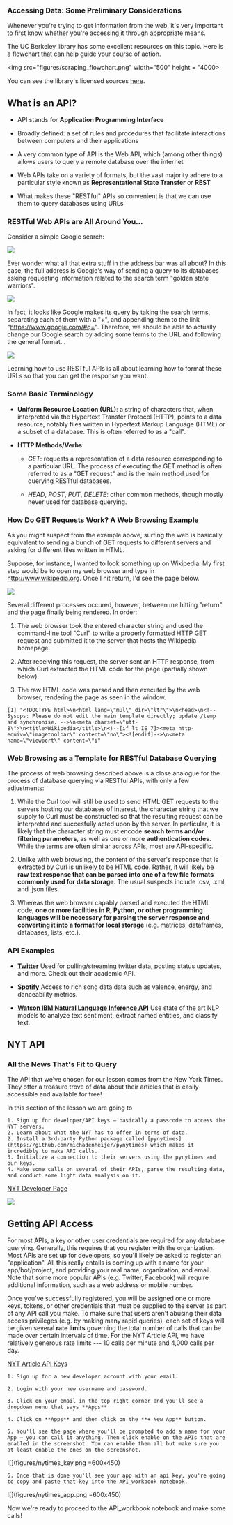 ### Accessing Data: Some Preliminary Considerations

Whenever you're trying to get information from the web, it's very important to first know whether you're accessing it through appropriate means.

The UC Berkeley library has some excellent resources on this topic. Here is a flowchart that can help guide your course of action.

<!-- ![](figures/scraping_flowchart.png 400x300) -->

<img src="figures/scraping_flowchart.png" width="500" height = "4000>

You can see the library's licensed sources [here](http://guides.lib.berkeley.edu/text-mining).

## What is an API?

* API stands for **Application Programming Interface**

* Broadly defined: a set of rules and procedures that facilitate interactions between computers and their applications

* A very common type of API is the Web API, which (among other things) allows users to query a remote database over the internet

* Web APIs take on a variety of formats, but the vast majority adhere to a particular style known as **Representational State Transfer** or **REST**

* What makes these "RESTful" APIs so convenient is that we can use them to query databases using URLs 

### RESTful Web APIs are All Around You...

Consider a simple Google search:

![](figures/google_search.png)

Ever wonder what all that extra stuff in the address bar was all about?  In this case, the full address is Google's way of sending a query to its databases asking requesting information related to the search term "golden state warriors". 

![](figures/google_link.png)

In fact, it looks like Google makes its query by taking the search terms, separating each of them with a "+", and appending them to the link "https://www.google.com/#q=".  Therefore, we should be able to actually change our Google search by adding some terms to the URL and following the general format...  

![](figures/google_link_change.png)

Learning how to use RESTful APIs is all about learning how to format these URLs so that you can get the response you want.

### Some Basic Terminology

* **Uniform Resource Location (URL)**: a string of characters that, when interpreted via the Hypertext Transfer Protocol (HTTP), points to a data resource, notably files written in Hypertext Markup Language (HTML) or a subset of a database.  This is often referred to as a "call".

* **HTTP Methods/Verbs**:

    + *GET*: requests a representation of a data resource corresponding to a particular URL.  The process of executing the GET method is often referred to as a "GET request" and is the main method used for querying RESTful databases.
    
    + *HEAD*, *POST*, *PUT*, *DELETE*: other common methods, though mostly never used for database querying.
    
### How Do GET Requests Work?  A Web Browsing Example

As you might suspect from the example above, surfing the web is basically equivalent to sending a bunch of GET requests to different servers and asking for different files written in HTML.

Suppose, for instance, I wanted to look something up on Wikipedia.  My first step would be to open my web browser and type in http://www.wikipedia.org.  Once I hit return, I'd see the page below.  

![](figures/wikipedia.png)

Several different processes occured, however, between me hitting "return" and the page finally being rendered.  In order:

1. The web browser took the entered character string and used the command-line tool "Curl" to write a properly formatted HTTP GET request and submitted it to the server that hosts the Wikipedia homepage.

2. After receiving this request, the server sent an HTTP response, from which Curl extracted the HTML code for the page (partially shown below).

3. The raw HTML code was parsed and then executed by the web browser, rendering the page as seen in the window.

```
[1] "<!DOCTYPE html>\n<html lang=\"mul\" dir=\"ltr\">\n<head>\n<!-- Sysops: Please do not edit the main template directly; update /temp and synchronise. -->\n<meta charset=\"utf-8\">\n<title>Wikipedia</title>\n<!--[if lt IE 7]><meta http-equiv=\"imagetoolbar\" content=\"no\"><![endif]-->\n<meta name=\"viewport\" content=\"i"
```

### Web Browsing as a Template for RESTful Database Querying

The process of web browsing described above is a close analogue for the process of database querying via RESTful APIs, with only a few adjustments:

1. While the Curl tool will still be used to send HTML GET requests to the servers hosting our databases of interest, the character string that we supply to Curl must be constructed so that the resulting request can be interpreted and succesfully acted upon by the server.  In particular, it is likely that the character string must encode **search terms and/or filtering parameters**, as well as one or more **authentication codes**.  While the terms are often similar across APIs, most are API-specific.

2. Unlike with web browsing, the content of the server's response that is extracted by Curl is unlikely to be HTML code.  Rather, it will likely be **raw text response that can be parsed into one of a few file formats commonly used for data storage**.  The usual suspects include .csv, .xml, and .json files.

3. Whereas the web browser capably parsed and executed the HTML code, **one or more facilities in R, Python, or other programming languages will be necessary for parsing the server response and converting it into a format for local storage** (e.g. matrices, dataframes, databases, lists, etc.).


### API Examples

- [**Twitter**](https://developer.twitter.com/) 
Used for pulling/streaming twitter data, posting status updates, and more. Check out their academic API.

- [**Spotify**](https://developer.spotify.com/)
Access to rich song data data such as valence, energy, and danceability metrics.

-  [**Watson IBM Natural Language Inference API**](https://cloud.ibm.com/apidocs/natural-language-understanding)
Use state of the art NLP models to analyze text sentiment, extract named entities, and classify text.



## NYT API

### All the News That's Fit to Query

The API that we've chosen for our lesson comes from the New York Times. They offer a treasure trove of data about their articles that is easily accessible and available for free!

In this section of the lesson we are going to 

    1. Sign up for developer/API keys — basically a passcode to access the NYT servers.
    2. Learn about what the NYT has to offer in terms of data.
    2. Install a 3rd-party Python package called [pynytimes](https://github.com/michadenheijer/pynytimes) which makes it incredibly to make API calls.
    3. Initialize a connection to their servers using the pynytimes and our keys.
    4. Make some calls on several of their APIs, parse the resulting data, and conduct some light data analysis on it.

[NYT Developer Page](http://developer.nytimes.com/)

![](figures/nytimes_start.png)

## Getting API Access

For most APIs, a key or other user credentials are required for any database querying.  Generally, this requires that you register with the organization.  Most APIs are set up for developers, so you'll likely be asked to register an "application".  All this really entails is coming up with a name for your app/bot/project, and providing your real name, organization, and email.  Note that some more popular APIs (e.g. Twitter, Facebook) will require additional information, such as a web address or mobile number.

Once you've successfully registered, you will be assigned one or more keys, tokens, or other credentials that must be supplied to the server as part of any API call you make.  To make sure that users aren't abusing their data access privileges (e.g. by making many rapid queries), each set of keys will be given several **rate limits** governing the total number of calls that can be made over certain intervals of time.  For the NYT Article API, we have relatively generous rate limits --- 10 calls per minute and 4,000 calls per day.

[NYT Article API Keys](http://developer.nytimes.com/signup)





    1. Sign up for a new developer account with your email.
    
    2. Login with your new username and password.
    
    3. Click on your email in the top right corner and you'll see a dropdown menu that says **Apps**
    
    4. Click on **Apps** and then click on the **+ New App** button.
    
    5. You'll see the page where you'll be prompted to add a name for your App — you can call it anything. Then click enable on the APIs that are enabled in the screenshot. You can enable them all but make sure you at least enable the ones on the screenshot. 
    
![](figures/nytimes_key.png =600x450)
  
    6. Once that is done you'll see your app with an api key, you're going to copy and paste that key into the API_workbook notebook.
    
![](figures/nytimes_app.png =600x450)


Now we're ready to proceed to the API_workbook notebook and make some calls!
